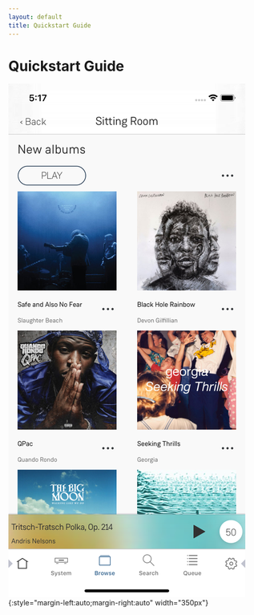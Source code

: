 ```yaml
---
layout: default
title: Quickstart Guide
---
```


# Quickstart Guide

![Overview](images/Overview.png){:style="margin-left:auto;margin-right:auto" width="350px"}